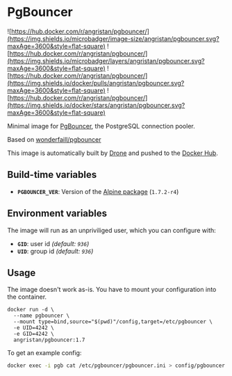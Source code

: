 # PgBouncer

![https://hub.docker.com/r/angristan/pgbouncer/](https://img.shields.io/microbadger/image-size/angristan/pgbouncer.svg?maxAge=3600&style=flat-square) ![https://hub.docker.com/r/angristan/pgbouncer/](https://img.shields.io/microbadger/layers/angristan/pgbouncer.svg?maxAge=3600&style=flat-square) ![https://hub.docker.com/r/angristan/pgbouncer/](https://img.shields.io/docker/pulls/angristan/pgbouncer.svg?maxAge=3600&style=flat-square) ![https://hub.docker.com/r/angristan/pgbouncer/](https://img.shields.io/docker/stars/angristan/pgbouncer.svg?maxAge=3600&style=flat-square)

Minimal image for [PgBouncer](https://pgbouncer.github.io/), the PostgreSQL connection pooler.

Based on [wonderfaill/pgbouncer](https://github.com/Wonderfall/dockerfiles/tree/master/pgbouncer)

This image is automatically built by [Drone](https://drone.angristan.xyz/angristan/docker-pgbouncer) and pushed to the [Docker Hub](https://hub.docker.com/r/angristan/pgbouncer/).

## Build-time variables

- **`PGBOUNCER_VER`**: Version of the [Alpine package](https://pkgs.alpinelinux.org/package/v3.8/community/x86_64/pgbouncer) (`1.7.2-r4`)

## Environment variables

The image will run as an unpriviliged user, which you can configure with:

- **`GID`**: user id *(default: `936`)*
- **`UID`**: group id *(default: `936`)*

## Usage

The image doesn't work as-is. You have to mount your configuration into the container.

```docker
docker run -d \
  --name pgbouncer \
  --mount type=bind,source="$(pwd)"/config,target=/etc/pgbouncer \
  -e UID=4242 \
  -e GID=4242 \
  angristan/pgbouncer:1.7
```

To get an example config:

```sh
docker exec -i pgb cat /etc/pgbouncer/pgbouncer.ini > config/pgbouncer.ini
```
